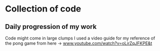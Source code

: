 # Collection of code
## Daily progression of my work
Code might come in large clumps
I used a video guide for my reference of the pong game from here -> www.youtube.com/watch?v=oLirZqJFKPE&t
